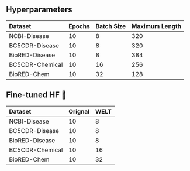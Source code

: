 ## Hyperparameters
| Dataset | Epochs | Batch Size | Maximum Length |
| :------------------ | :----- | :----- | :----- |
| NCBI-Disease | 10| 8 | 320 |
| BC5CDR-Disease |10 | 8 |320|
| BioRED-Disease | 10 | 8 | 384 |
| BC5CDR-Chemical | 10 | 16 | 256 |
| BioRED-Chem | 10 | 32| 128 |

## Fine-tuned HF 🤗
| Dataset | Orignal| WELT 
| :------------------ | :----- | :----- 
| NCBI-Disease | 10| 8 |
| BC5CDR-Disease |10 | 8 |
| BioRED-Disease | 10 | 8 | 
| BC5CDR-Chemical | 10 | 16 | 
| BioRED-Chem | 10 | 32| 
